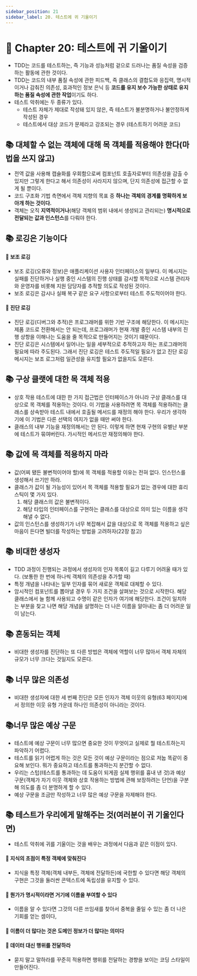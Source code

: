 ```yaml
---
sidebar_position: 21
sidebar_label: 20. 테스트에 귀 기울이기
---
```


# 🌈 Chapter 20: 테스트에 귀 기울이기
- TDD는 코드를 테스트하는, 즉 기능과 성능처럼 겉으로 드러나는 품질 속성을 검증하는 활동에 관한 것이다.
- TDD는 코드의 내부 품질 속성에 관한 피드백, 즉 클래스의 결합도와 응집력, 명시적이거나 감춰진 의존성, 효과적인 정보 은닉 등 **코드를 유지 보수 가능한 상태로 유지하는 품질 속성에 관한 작업**이기도 하다.
- 테스트 악취에는 두 종류가 있다.
  - 테스트 자체가 제대로 작성돼 있지 않은, 즉 테스트가 불분명하거나 불안정하게 작성된 경우
  - 테스트에서 대상 코드가 문제라고 강조되는 경우 (테스트하기 어려운 코드)

## 📚 대체할 수 없는 객체에 대해 목 객체를 적용해야 한다(마법을 쓰지 않고)
- 전역 값을 사용해 캡슐화를 우회함으로써 컴포넌트 호출자로부터 의존성을 감출 수 있지만 그렇게 한다고 해서 의존성이 사라지지 않으며, 단지 의존성에 접근할 수 없게 될 뿐이다.
- 코드 구조화 기법 측면에서 객체 지향의 목표 중 **하나는 객체의 경계를 명확하게 보아개 하는 것이다.**
- 객체는 오직 **지역적이거나**(해당 객체의 범위 내에서 생성되고 관리되는) **명시적으로 전달되는 값과 인스턴스**를 다뤄야 한다.

## 📚 로깅은 기능이다

#### 🐶 보조 로깅
- 보조 로깅(오류와 정보)은 애플리케이션 사용자 인터페이스의 일부다. 이 메시지는 실패를 진단하거나 실행 중인 시스템의 진행 상태를 감시할 목적으로 시스템 관리자와 운영자를 비롯해 지원 담당자를 추적할 의도로 작성된 것이다.
- 보조 로깅은 감시나 실패 복구 같은 요구 사항으로부터 테스트 주도적이어야 한다.

#### 🐶 진단 로깅
- 진단 로깅(디버그와 추적)은 프로그래머를 위한 기반 구조에 해당한다. 이 메시지는 제품 코드로 전환해서는 안 되는데, 프로그래머가 현재 개발 중인 시스템 내부의 진행 상항을 이해나는 도움을 줄 목적으로 만들어지는 것이기 떄문이다.
- 진단 로깅은 시스템에서 일어나는 일을 세부적으로 추적하고자 하는 프로그래머의 필요에 따라 주도된다. 그래서 진단 로깅은 테스트 주도적일 필요가 없고 진단 로깅 메시지는 보조 로그처럼 일관성을 유지할 필요가 없을지도 모른다.

## 📚 구상 클랫에 대한 목 객체 적용
- 상호 작용 테스트에 대한 한 가지 접근법은 인터페이스가 아니라 구상 클래스를 대상으로 목 객체를 적용하는 것이다. 이 기법을 사용하려면 목 객체를 적용하려는 클래스를 상속받아 테스트 내에서 호출될 메서드를 재정의 해야 한다. 우리가 생각하기에 이 기법은 다른 선택의 여지가 없을 때만 써야 한다.
- 클래스의 내부 기능을 재정의해서는 안 된다. 이렇게 하면 현재 구현의 유별난 부분에 테스트가 묶여버린다. 가시적인 메서드만 재정의해야 한다.

## 📚 값에 목 객체를 적용하지 마라
- 값(어찌 됐든 불변적이어야 할)에 목 객체를 적용할 이유는 전혀 없다. 인스턴스를 생성해서 쓰기만 하라.
- 클래스가 값이 될 가능성이 있어서 목 객체를 적용할 필요가 없는 경우에 대한 휴리스틱이 몇 가지 있다.
  1. 해당 클래스의 값은 불변적이다.
  2. 해당 타입의 인터페이스를 구현하는 클래스를 대상으로 의미 있는 이름을 생각해낼 수 없다.
- 값의 인스턴스를 생성하기가 너무 복잡해서 값을 대상으로 목 객체를 적용하고 싶은 마음이 든다면 빌더를 작성하는 방법을 고려하자(22장 참고)

## 📚 비대한 생성자
- TDD 과정이 진행되는 과정에서 생성자의 인자 목록이 길고 다루기 어려울 때가 있다. (보통한 한 번에 하나씩 객체의 의존성을 추가할 때)
- 특정 개념을 나타내는 일부 인자를 묶어 새로운 객체로 대체할 수 있다.
- 암시적인 컴포넌트를 뽑아낼 경우  두 가지 조건을 살펴보는 것으로 시작한다. 해당 클래스에서 늘 함께 사용되고 수명이 같은 인자가 여기에 해당한다. 조건이 일치하는 부분을 찾고 나면 해당 개념을 설명하는 더 나은 이름을 알아내는 좀 더 어려운 일이 남는다.

## 📚 혼동되는 객체
- 비대한 생성자를 진단하는 또 다른 방법은 객체에 역할이 너무 많아서 객체 자체의 규모가 너무 크다는 것일지도 모른다.

## 📚 너무 많은 의존성
- 비대한 생성자에 대한 세 번째 진단은 모든 인자가 객체 이웃의 유형(63 페이지)에서 정의한 이웃 유형 가운데 하나인 의존성이 아니라는 것이다.

## 📚너무 많은 예상 구문
- 테스트에 예상 구문이 너무 많으면 중요한 것이 무엇이고 실제로 뭘 테스트하는지 파악하기 어렵다.
- 테스트를 읽기 어렵게 하는 것은 모든 것이 예상 구문이라는 점으로 저눕 똑같이 중요해 보인다. 뭐가 중요하고 테스트를 통과하는지 분간할 수 없다.
- 우리는 스텁(테스트를 통과하는 데 도움이 되게끔 실제 행위를 흉내 낸 것)과 예상 구문(객체가 자기 이웃 객체와 상호 작용하는 방법에 관해 보장하려는 단언)을 구분해 의도를 좀 더 분명하게 할 수 있다.
- 예상 구문을 조금만 작성하고 너무 많은 예상 구문을 자제해야 한다.

## 📚 테스트가 우리에게 말해주는 것(여러분이 귀 기울인다면)
- 테스트 악취에 귀를 기울이는 것을 배우는 과정에서 다음과 같은 이점이 있다.

#### 🎈 지식의 초점이 특정 객체에 맞춰진다
- 지식을 특정 객체(객체 내부든, 객체에 전달하든)에 국한할 수 있다면 해당 객체의 구현은 그것을 둘러싼 콘텍스트에 독립성을 유지할 수 있다.

#### 🎈 뭔가가 명시적이라면 거기에 이름을 부여할 수 있다
- 이름을 알 수 있다면 그것의 다른 쓰임새를 찾아서 중복을 줄일 수 있는 좀 더 나은 기회를 얻는 셈이다,

#### 🎈 이름이 더 많다는 것은 도메인 정보가 더 많다는 의미다

#### 🎈 데이터 대신 행위를 전달하라
- 묻지 말고 말하라를 꾸준히 적용하면 행위를 전달하는 경향을 보이는 코딩 스타일이 만들어진다.
